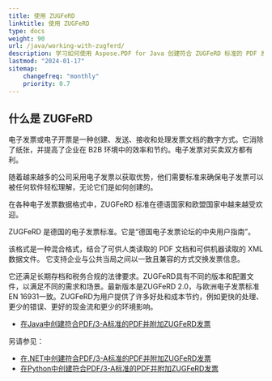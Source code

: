 ```yaml
---
title: 使用 ZUGFeRD
linktitle: 使用 ZUGFeRD
type: docs
weight: 90
url: /java/working-with-zugferd/
description: 学习如何使用 Aspose.PDF for Java 创建符合 ZUGFeRD 标准的 PDF 发票
lastmod: "2024-01-17"
sitemap:
    changefreq: "monthly"
    priority: 0.7
---
```


## 什么是 ZUGFeRD

电子发票或电子开票是一种创建、发送、接收和处理发票文档的数字方式。它消除了纸张，并提高了企业在 B2B 环境中的效率和节约。电子发票对买卖双方都有利。

随着越来越多的公司采用电子发票以获取优势，他们需要标准来确保电子发票可以被任何软件轻松理解，无论它们是如何创建的。

在各种电子发票数据格式中，ZUGFeRD 标准在德语国家和欧盟国家中越来越受欢迎。

ZUGFeRD 是德国的电子发票标准。它是“德国电子发票论坛的中央用户指南”。

该格式是一种混合格式，结合了可供人类读取的 PDF 文档和可供机器读取的 XML 数据文件。
 它支持企业与公共当局之间以一致且兼容的方式交换发票信息。

它还满足长期存档和税务合规的法律要求。ZUGFeRD具有不同的版本和配置文件，以满足不同的需求和场景。最新版本是ZUGFeRD 2.0，与欧洲电子发票标准EN 16931一致。ZUGFeRD为用户提供了许多好处和成本节约，例如更快的处理、更少的错误、更好的现金流和更少的环境影响。

* [在Java中创建符合PDF/3-A标准的PDF并附加ZUGFeRD发票](/pdf/java/attach-zugferd/)

另请参见：

* [在.NET中创建符合PDF/3-A标准的PDF并附加ZUGFeRD发票](/pdf/net/attach-zugferd/)
* [在Python中创建符合PDF/3-A标准的PDF并附加ZUGFeRD发票](/pdf/python-net/attach-zugferd/)
